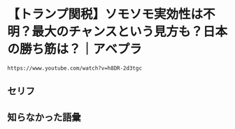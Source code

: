 # 【トランプ関税】ソモソモ実効性は不明？最大のチャンスという見方も？日本の勝ち筋は？｜アベプラ

    https://www.youtube.com/watch?v=h8DR-2d3tgc

## セリフ

## 知らなかった語彙
